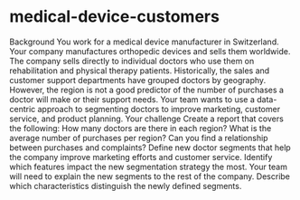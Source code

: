 # medical-device-customers
Background You work for a medical device manufacturer in Switzerland. Your company manufactures orthopedic devices and sells them worldwide. The company sells directly to individual doctors who use them on rehabilitation and physical therapy patients. Historically, the sales and customer support departments have grouped doctors by geography. However, the region is not a good predictor of the number of purchases a doctor will make or their support needs. Your team wants to use a data-centric approach to segmenting doctors to improve marketing, customer service, and product planning.  Your challenge Create a report that covers the following:  How many doctors are there in each region? What is the average number of purchases per region? Can you find a relationship between purchases and complaints? Define new doctor segments that help the company improve marketing efforts and customer service. Identify which features impact the new segmentation strategy the most. Your team will need to explain the new segments to the rest of the company. Describe which characteristics distinguish the newly defined segments.
